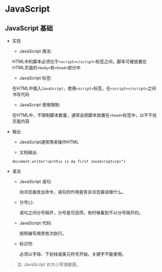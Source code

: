 # JavaScript

## JavaScript 基础

- 实现

    - JavaScript 用法: 

    HTML中的脚本必须位于`<script></script>`标签之间，脚本可被放置在HTML页面的`<body>`和`<head>`部分中

    - JavaScript 标签:

    在HTML中插入`JavaScript`，使用`<script>`标签，在`<script></script>`之间书写代码

    - JavaScript 使用限制:

    在HTML中，不限制脚本数量，通常会把脚本放置在`<head>`标签中，以不干扰页面内容

- 输出

    - JavaScript通常用来操作HTML

    - 文档输出: 

    `document.write("<p>this is my first JavaScript</p>")`

- 语法

    - JavaScript 语句:

        向浏览器发出命令，语句的作用是告诉浏览器该做什么。

    - 分号(;):

        语句之间分号隔开，分号是可选项，有时候看到不以分号隔开的。

    - JavaScript 代码: 

        按照编写顺序依次执行。

    - 标识符:

        必须以字母、下划线或美元符号开始，关键字不能使用。

> 注: JavaScript 对大小写很敏感。



